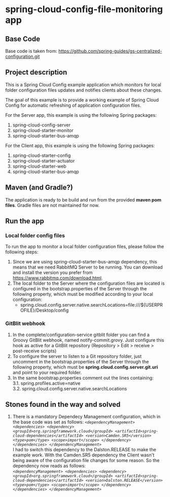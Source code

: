 # spring-cloud-config-file-monitoring app
## Base Code
Base code is taken from:  https://github.com/spring-guides/gs-centralized-configuration.git

## Project description
This is a Spring Cloud Config example application which monitors for local folder configuration files updates and notifies clients about these changes.

The goal of this example is to provide a working example of Spring Cloud Config for automatic refreshing of application configuration files.

For the Server app, this example is using the following Spring packages:
1. spring-cloud-config-server
2. spring-cloud-starter-monitor
4. spring-cloud-starter-bus-amqp

For the Client app, this example is using the following Spring packages:
1. spring-cloud-starter-config
2. spring-cloud-starter-actuator
3. spring-cloud-starter-web
4. spring-cloud-starter-bus-amqp

## Maven (and Gradle?)
The application is ready to be build and run from the provided **maven pom files**. 
Gradle files are not maintained for now.

## Run the app

### Local folder config files
To run the app to monitor a local folder configuration files, please follow the following steps:

1. Since we are using spring-cloud-starter-bus-amqp dependency, this means that we need RabbitMQ Server to be running. You can download and install the version you prefer from https://www.rabbitmq.com/download.html.
2. The local folder to the Server where the configuration files are located is configured in the  bootstrap.properties of the Server through the following property, which must be modified according to your local configuration:
   * spring.cloud.config.server.native.searchLocations=file:///${USERPROFILE}/Desktop/config
   
### GitBlit webhook
1. In the complete/configuration-service gitblit folder you can find a Groovy GitBlit webhook, named notify-commit.grovy. Just configure this hook as active for a GitBlit repository (Repository > Edit > receive > post-receive scripts)
2. To configure the server to listen to a Git repository folder, just uncomment in the  bootstrap.properties of the Server through the following property, which must be **spring.cloud.config.server.git.uri** and point to your required folder.
3. In the same bootstrap.properties comment out the lines containing:  
  3.1. spring.profiles.active=native  
  3.2. spring.cloud.config.server.native.searchLocations

 
## Stones found in the way and solved
1. There is a mandatory Dependecy Management configuration, which in the base code was set as follows:
  *`<dependencyManagement>
       <dependencies>
			<dependency>
				<groupId>org.springframework.cloud</groupId>
				<artifactId>spring-cloud-dependencies</artifactId>
				<version>Camden.SR5</version>
				<type>pom</type>
				<scope>import</scope>
			</dependency>
		</dependencies>
	</dependencyManagement>`*  
  I had to switch this dependency to the Dalston.RELEASE to make the example work. With the Camden.SR5 dependency the Client wasn't being aware of the configuration file changes for some reason. So the dependency now reads as follows:  
  *`<dependencyManagement>
       <dependencies>
			<dependency>
				<groupId>org.springframework.cloud</groupId>
				<artifactId>spring-cloud-dependencies</artifactId>
				<version>Dalston.RELEASE</version>
				<type>pom</type>
				<scope>import</scope>
			</dependency>
		</dependencies>
	</dependencyManagement>`*
